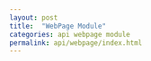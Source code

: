 ```yaml
---
layout: post
title:  "WebPage Module"
categories: api webpage module
permalink: api/webpage/index.html
---
```

